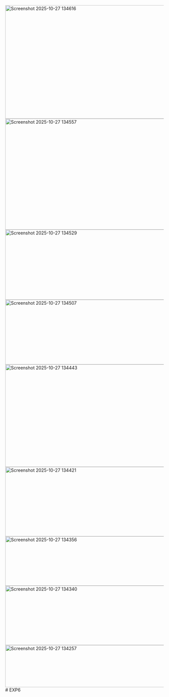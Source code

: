 <img width="604" height="361" alt="Screenshot 2025-10-27 134616" src="https://github.com/user-attachments/assets/d7f71bdd-3698-45c6-b7c9-8d3d515640d2" />
<img width="604" height="353" alt="Screenshot 2025-10-27 134557" src="https://github.com/user-attachments/assets/18db8d89-b62a-4212-bd01-2d422cc025c6" />
<img width="617" height="223" alt="Screenshot 2025-10-27 134529" src="https://github.com/user-attachments/assets/a80a5c3f-1197-4724-bcf2-6d653727e52c" />
<img width="605" height="206" alt="Screenshot 2025-10-27 134507" src="https://github.com/user-attachments/assets/76e6aafd-c677-44b2-ad7d-b16736f47247" />
<img width="600" height="326" alt="Screenshot 2025-10-27 134443" src="https://github.com/user-attachments/assets/b07abe5b-e11d-40b7-8697-97fc706826d2" />
<img width="620" height="221" alt="Screenshot 2025-10-27 134421" src="https://github.com/user-attachments/assets/26489c57-0851-415b-a8d3-45dd773a58aa" />
<img width="599" height="157" alt="Screenshot 2025-10-27 134356" src="https://github.com/user-attachments/assets/b18f4ee3-9b18-4300-a5b0-0021bc32ce78" />
<img width="614" height="189" alt="Screenshot 2025-10-27 134340" src="https://github.com/user-attachments/assets/3bfd8b2f-f18b-4f03-8373-eefb906721c1" />
<img width="611" height="134" alt="Screenshot 2025-10-27 134257" src="https://github.com/user-attachments/assets/1e72f425-ee1a-490e-8a94-476ee7acdfbf" />
# EXP6

